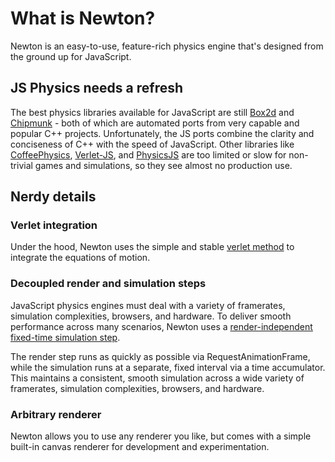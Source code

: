 # What is Newton?

Newton is an easy-to-use, feature-rich physics engine that's designed from the ground up for JavaScript.

## JS Physics needs a refresh

The best physics libraries available for JavaScript are still
[Box2d](https://github.com/kripken/box2d.js/) and
[Chipmunk](https://github.com/josephg/Chipmunk-js) -
both of which are automated ports from very capable and popular C++ projects.
Unfortunately, the JS ports combine the clarity and conciseness of C++ with the speed of JavaScript.
Other libraries like
[CoffeePhysics](https://github.com/soulwire/Coffee-Physics),
[Verlet-JS](https://github.com/subprotocol/verlet-js), and
[PhysicsJS](https://github.com/wellcaffeinated/PhysicsJS)
are too limited or slow for non-trivial games and simulations, so they see almost no production use.

## Nerdy details

### Verlet integration

Under the hood, Newton uses the simple and stable
[verlet method](http://www.gamedev.net/page/resources/_/technical/math-and-physics/a-verlet-based-approach-for-2d-game-physics-r2714)
to integrate the equations of motion.

### Decoupled render and simulation steps

JavaScript physics engines must deal with a variety of framerates, simulation complexities,
browsers, and hardware. To deliver smooth performance across many scenarios, Newton uses a
[render-independent fixed-time simulation step](http://gafferongames.com/game-physics/fix-your-timestep/).

The render step runs as quickly as possible via RequestAnimationFrame, while the simulation runs at a separate, fixed interval via a time
accumulator. This maintains a consistent, smooth simulation across a wide variety of
framerates, simulation complexities, browsers, and hardware.

### Arbitrary renderer

Newton allows you to use any renderer you like, but comes with a simple built-in canvas renderer
for development and experimentation. 
